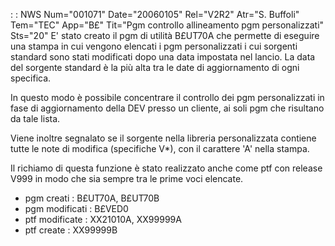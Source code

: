  :  : NWS Num="001071" Date="20060105" Rel="V2R2" Atr="S. Buffoli" Tem="TEC" App="B£" Tit="Pgm controllo allineamento pgm personalizzati" Sts="20"
E' stato creato il pgm di utilità B£UT70A che permette di eseguire una stampa in cui vengono elencati i pgm personalizzati i cui sorgenti standard sono stati modificati dopo una data impostata
nel lancio.
La data del sorgente standard è la più alta tra le date di aggiornamento di ogni specifica.

In questo modo è possibile concentrare il controllo dei pgm personalizzati in fase di aggiornamento
della DEV presso un cliente, ai soli pgm che risultano da tale lista.

Viene inoltre segnalato se il sorgente nella libreria personalizzata contiene tutte le note di modifica (specifiche V\*), con il carattere 'A' nella stampa.

Il richiamo di questa funzione è stato realizzato anche come ptf con release V999 in modo che sia sempre tra le prime voci elencate.

-  pgm creati :  B£UT70A, B£UT70B
-  pgm modificati :  B£VED0
-  ptf modificate :  XX21010A, XX99999A
-  ptf create :  XX99999B

